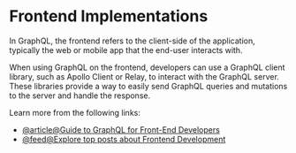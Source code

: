 # Frontend Implementations

In GraphQL, the frontend refers to the client-side of the application, typically the web or mobile app that the end-user interacts with.

When using GraphQL on the frontend, developers can use a GraphQL client library, such as Apollo Client or Relay, to interact with the GraphQL server. These libraries provide a way to easily send GraphQL queries and mutations to the server and handle the response.

Learn more from the following links:

- [@article@Guide to GraphQL for Front-End Developers](https://www.howtographql.com/react-apollo/0-introduction/)
- [@feed@Explore top posts about Frontend Development](https://app.daily.dev/tags/frontend?ref=roadmapsh)
